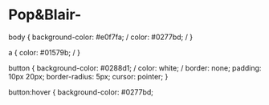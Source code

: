 # Pop&Blair-

body { background-color: #e0f7fa; /  color: #0277bd; /
}

a {
  color: #01579b; /
}

button {
  background-color: #0288d1; /
  color: white; /
  border: none;
  padding: 10px 20px;
  border-radius: 5px;
  cursor: pointer;
}

button:hover {
  background-color: #0277bd; 
